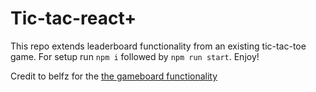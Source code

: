 # Tic-tac-react+

This repo extends leaderboard functionality from an existing tic-tac-toe game. For setup run `npm i` followed by `npm run start`. Enjoy!

Credit to belfz for the [the gameboard functionality](https://belfz.github.io/tic-tac-react/)

